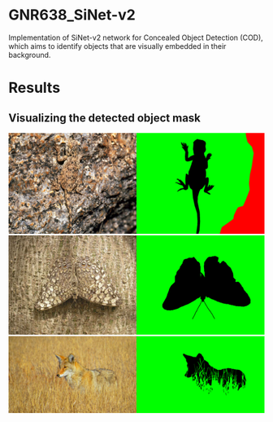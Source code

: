 # GNR638_SiNet-v2
Implementation of SiNet-v2 network for Concealed Object Detection (COD), which aims to identify objects that are visually embedded in their background.

# Results
## Visualizing the detected object mask
<img src="https://github.com/Mithun691/GNR638_SiNet-v2/blob/main/img1.jpg" width=50% height=50%><img src="https://github.com/Mithun691/GNR638_SiNet-v2/blob/main/maks1.png" width=50% height=50%>
<img src="https://github.com/Mithun691/GNR638_SiNet-v2/blob/main/img2.jpg" width=50% height=50%><img src="https://github.com/Mithun691/GNR638_SiNet-v2/blob/main/mask2.png" width=50% height=50%>
<img src="https://github.com/Mithun691/GNR638_SiNet-v2/blob/main/mask3.jpg" width=50% height=50%><img src="https://github.com/Mithun691/GNR638_SiNet-v2/blob/main/img3.png" width=50% height=50%>
